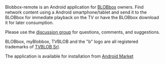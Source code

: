 Blobbox-remote is an Android application for [BLOBbox](http://www.blobbox.tv/?s=appcode) owners.
Find network content using a Android smartphone/tablet and send it to the BLOBbox for immediate playback on the TV or have the BLOBbox download it for later consumption.

Please use the [discussion group](http://groups.google.com/group/android-blobbox-discuss) for questions, comments, and suggestions.

BLOBbox, myBlobbox, TVBLOB and the "b" logo are all registered trademarks of [TVBLOB Srl](http://www.tvblob.com).

The application is available for installation from [Android Market](https://market.android.com/details?id=com.tvblob.fandango.myblobbox)